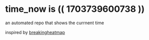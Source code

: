 # time_now is (( 1703739600738 ))

an automated repo that shows the currnent time

inspired by [breakingheatmap](https://github.com/breakingheatmap/breakingheatmap)